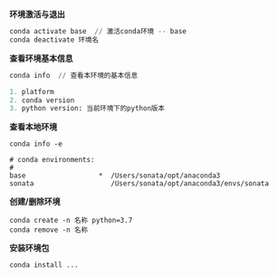 **环境激活与退出**

```python
conda activate base  // 激活conda环境 -- base
conda deactivate 环境名
```

**查看环境基本信息**

```python
conda info  // 查看本环境的基本信息

1. platform
2. conda version
3. python version: 当前环境下的python版本
```

**查看本地环境**

```
conda info -e 

# conda environments:
#
base                  *  /Users/sonata/opt/anaconda3
sonata                   /Users/sonata/opt/anaconda3/envs/sonata
```

**创建/删除环境**

```
conda create -n 名称 python=3.7
conda remove -n 名称
```

**安装环境包**

```
conda install ...
```

